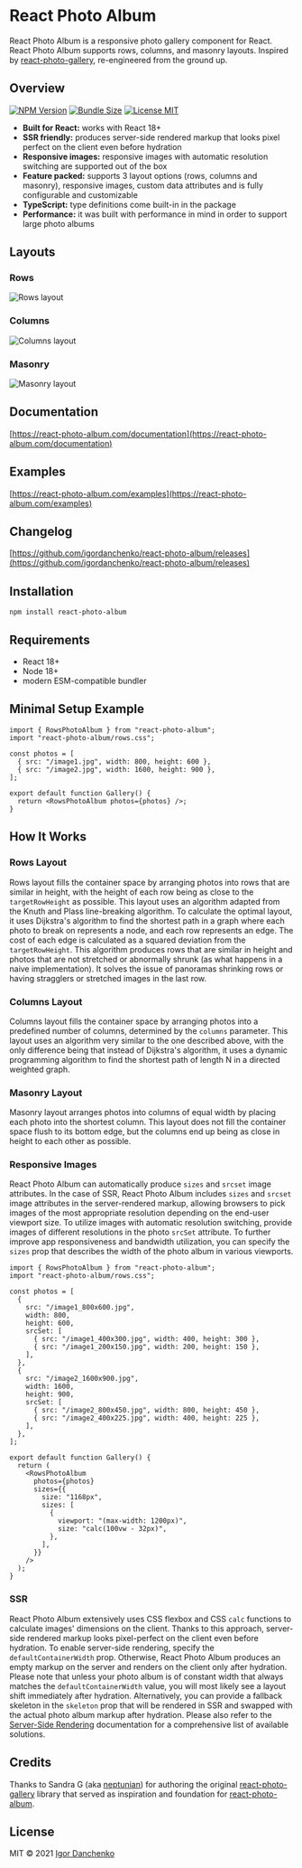 # React Photo Album

React Photo Album is a responsive photo gallery component for React. React Photo
Album supports rows, columns, and masonry layouts. Inspired by
[react-photo-gallery](https://github.com/neptunian/react-photo-gallery),
re-engineered from the ground up.

## Overview

[![NPM Version](https://img.shields.io/npm/v/react-photo-album.svg?color=blue)](https://www.npmjs.com/package/react-photo-album)
[![Bundle Size](https://img.shields.io/bundlephobia/minzip/react-photo-album.svg?color=blue)](https://bundlephobia.com/package/react-photo-album)
[![License MIT](https://img.shields.io/npm/l/react-photo-album.svg?color=blue)](https://github.com/igordanchenko/react-photo-album/blob/main/LICENSE)

- **Built for React:** works with React 18+
- **SSR friendly:** produces server-side rendered markup that looks pixel
  perfect on the client even before hydration
- **Responsive images:** responsive images with automatic resolution switching
  are supported out of the box
- **Feature packed:** supports 3 layout options (rows, columns and masonry),
  responsive images, custom data attributes and is fully configurable and
  customizable
- **TypeScript:** type definitions come built-in in the package
- **Performance:** it was built with performance in mind in order to support
  large photo albums

## Layouts

### Rows

![Rows layout](https://react-photo-album.com/images/layouts/rows.jpg)

### Columns

![Columns layout](https://react-photo-album.com/images/layouts/columns.jpg)

### Masonry

![Masonry layout](https://react-photo-album.com/images/layouts/masonry.jpg)

## Documentation

[https://react-photo-album.com/documentation](https://react-photo-album.com/documentation)

## Examples

[https://react-photo-album.com/examples](https://react-photo-album.com/examples)

## Changelog

[https://github.com/igordanchenko/react-photo-album/releases](https://github.com/igordanchenko/react-photo-album/releases)

## Installation

```shell
npm install react-photo-album
```

## Requirements

- React 18+
- Node 18+
- modern ESM-compatible bundler

## Minimal Setup Example

```tsx
import { RowsPhotoAlbum } from "react-photo-album";
import "react-photo-album/rows.css";

const photos = [
  { src: "/image1.jpg", width: 800, height: 600 },
  { src: "/image2.jpg", width: 1600, height: 900 },
];

export default function Gallery() {
  return <RowsPhotoAlbum photos={photos} />;
}
```

## How It Works

### Rows Layout

Rows layout fills the container space by arranging photos into rows that are
similar in height, with the height of each row being as close to the
`targetRowHeight` as possible. This layout uses an algorithm adapted from the
Knuth and Plass line-breaking algorithm. To calculate the optimal layout, it
uses Dijkstra's algorithm to find the shortest path in a graph where each photo
to break on represents a node, and each row represents an edge. The cost of each
edge is calculated as a squared deviation from the `targetRowHeight`. This
algorithm produces rows that are similar in height and photos that are not
stretched or abnormally shrunk (as what happens in a naive implementation). It
solves the issue of panoramas shrinking rows or having stragglers or stretched
images in the last row.

### Columns Layout

Columns layout fills the container space by arranging photos into a predefined
number of columns, determined by the `columns` parameter. This layout uses an
algorithm very similar to the one described above, with the only difference
being that instead of Dijkstra's algorithm, it uses a dynamic programming
algorithm to find the shortest path of length N in a directed weighted graph.

### Masonry Layout

Masonry layout arranges photos into columns of equal width by placing each photo
into the shortest column. This layout does not fill the container space flush to
its bottom edge, but the columns end up being as close in height to each other
as possible.

### Responsive Images

React Photo Album can automatically produce `sizes` and `srcset` image
attributes. In the case of SSR, React Photo Album includes `sizes` and `srcset`
image attributes in the server-rendered markup, allowing browsers to pick images
of the most appropriate resolution depending on the end-user viewport size. To
utilize images with automatic resolution switching, provide images of different
resolutions in the photo `srcSet` attribute. To further improve app
responsiveness and bandwidth utilization, you can specify the `sizes` prop that
describes the width of the photo album in various viewports.

```tsx
import { RowsPhotoAlbum } from "react-photo-album";
import "react-photo-album/rows.css";

const photos = [
  {
    src: "/image1_800x600.jpg",
    width: 800,
    height: 600,
    srcSet: [
      { src: "/image1_400x300.jpg", width: 400, height: 300 },
      { src: "/image1_200x150.jpg", width: 200, height: 150 },
    ],
  },
  {
    src: "/image2_1600x900.jpg",
    width: 1600,
    height: 900,
    srcSet: [
      { src: "/image2_800x450.jpg", width: 800, height: 450 },
      { src: "/image2_400x225.jpg", width: 400, height: 225 },
    ],
  },
];

export default function Gallery() {
  return (
    <RowsPhotoAlbum
      photos={photos}
      sizes={{
        size: "1168px",
        sizes: [
          {
            viewport: "(max-width: 1200px)",
            size: "calc(100vw - 32px)",
          },
        ],
      }}
    />
  );
}
```

### SSR

React Photo Album extensively uses CSS flexbox and CSS `calc` functions to
calculate images' dimensions on the client. Thanks to this approach, server-side
rendered markup looks pixel-perfect on the client even before hydration. To
enable server-side rendering, specify the `defaultContainerWidth` prop.
Otherwise, React Photo Album produces an empty markup on the server and renders
on the client only after hydration. Please note that unless your photo album is
of constant width that always matches the `defaultContainerWidth` value, you
will most likely see a layout shift immediately after hydration. Alternatively,
you can provide a fallback skeleton in the `skeleton` prop that will be rendered
in SSR and swapped with the actual photo album markup after hydration. Please
also refer to the
[Server-Side Rendering](<https://react-photo-album.com/documentation#Server-SideRendering(SSR)>)
documentation for a comprehensive list of available solutions.

## Credits

Thanks to Sandra G (aka [neptunian](https://github.com/neptunian)) for authoring
the original
[react-photo-gallery](https://github.com/neptunian/react-photo-gallery) library
that served as inspiration and foundation for
[react-photo-album](https://github.com/igordanchenko/react-photo-album).

## License

MIT © 2021 [Igor Danchenko](https://github.com/igordanchenko)

